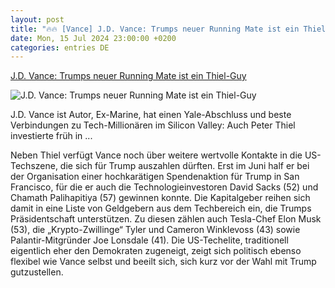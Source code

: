 ```yaml
---
layout: post
title: "🔥🔥 [Vance] J.D. Vance: Trumps neuer Running Mate ist ein Thiel-Guy"
date: Mon, 15 Jul 2024 23:00:00 +0200
categories: entries DE
---
```

[J.D. Vance: Trumps neuer Running Mate ist ein Thiel-Guy](https://www.manager-magazin.de/politik/weltwirtschaft/vize-praesidentschaftskandidat-das-ist-trumps-neuer-running-mate-j-d-vance-a-486b7950-c72f-4e0d-9983-42c643c829df)

![J.D. Vance: Trumps neuer Running Mate ist ein Thiel-Guy](https://cdn.prod.www.manager-magazin.de/images/5b6bf68f-670b-4618-b244-a151af03a508_w1200_r1.778_fpx56_fpy38.jpg)

J.D. Vance ist Autor, Ex-Marine, hat einen Yale-Abschluss und beste Verbindungen zu Tech-Millionären im Silicon Valley: Auch Peter Thiel investierte früh in ...

Neben Thiel verfügt Vance noch über weitere wertvolle Kontakte in die US-Techszene, die sich für Trump auszahlen dürften. Erst im Juni half er bei der Organisation einer hochkarätigen Spendenaktion für Trump in San Francisco, für die er auch die Technologieinvestoren David Sacks (52) und Chamath Palihapitiya (57) gewinnen konnte. Die Kapitalgeber reihen sich damit in eine Liste von Geldgebern aus dem Techbereich ein, die Trumps Präsidentschaft unterstützen. Zu diesen zählen auch Tesla-Chef Elon Musk (53), die „Krypto-Zwillinge“ Tyler und Cameron Winklevoss (43) sowie Palantir-Mitgründer Joe Lonsdale (41). Die US-Techelite, traditionell eigentlich eher den Demokraten zugeneigt, zeigt sich politisch ebenso flexibel wie Vance selbst und beeilt sich, sich kurz vor der Wahl mit Trump gutzustellen.

